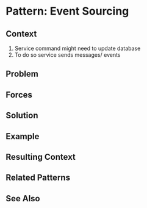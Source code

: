# Pattern: Event Sourcing #
## Context ##
1. Service command might need to update database
2. To do so service sends messages/ events

## Problem ##
## Forces ##
## Solution ##
## Example ##
## Resulting Context ##
## Related Patterns ##
## See Also ##